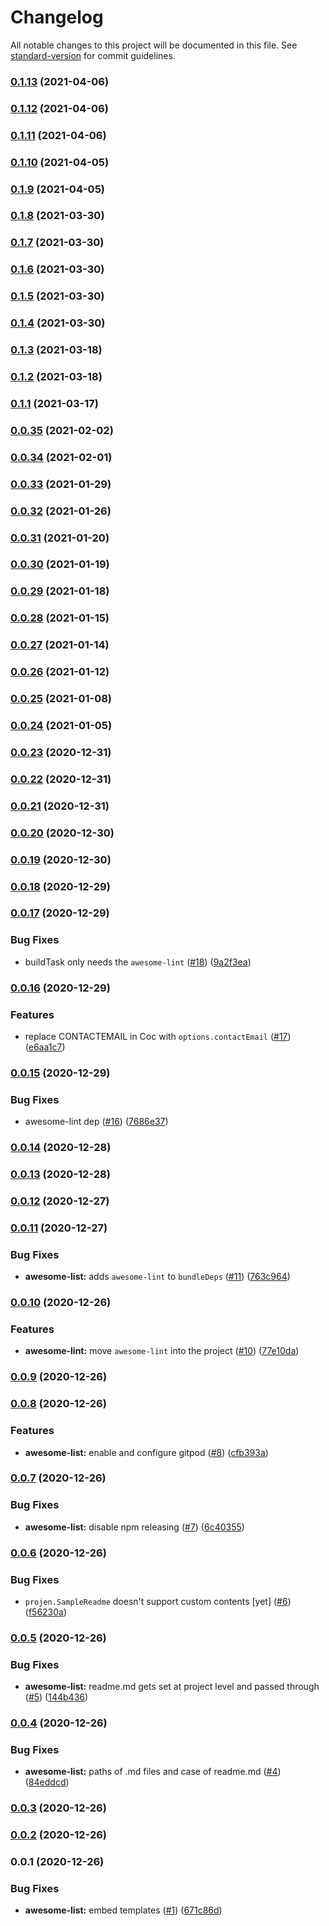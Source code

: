 # Changelog

All notable changes to this project will be documented in this file. See [standard-version](https://github.com/conventional-changelog/standard-version) for commit guidelines.

### [0.1.13](https://github.com/p6m7g8/p6-projen-project-awesome-list/compare/v0.1.12...v0.1.13) (2021-04-06)

### [0.1.12](https://github.com/p6m7g8/p6-projen-project-awesome-list/compare/v0.1.11...v0.1.12) (2021-04-06)

### [0.1.11](https://github.com/p6m7g8/p6-projen-project-awesome-list/compare/v0.1.10...v0.1.11) (2021-04-06)

### [0.1.10](https://github.com/p6m7g8/p6-projen-project-awesome-list/compare/v0.1.9...v0.1.10) (2021-04-05)

### [0.1.9](https://github.com/p6m7g8/p6-projen-project-awesome-list/compare/v0.1.8...v0.1.9) (2021-04-05)

### [0.1.8](https://github.com/p6m7g8/p6-projen-project-awesome-list/compare/v0.1.7...v0.1.8) (2021-03-30)

### [0.1.7](https://github.com/p6m7g8/p6-projen-project-awesome-list/compare/v0.1.6...v0.1.7) (2021-03-30)

### [0.1.6](https://github.com/p6m7g8/p6-projen-project-awesome-list/compare/v0.1.5...v0.1.6) (2021-03-30)

### [0.1.5](https://github.com/p6m7g8/p6-projen-project-awesome-list/compare/v0.1.4...v0.1.5) (2021-03-30)

### [0.1.4](https://github.com/p6m7g8/p6-projen-project-awesome-list/compare/v0.1.3...v0.1.4) (2021-03-30)

### [0.1.3](https://github.com/p6m7g8/p6-projen-project-awesome-list/compare/v0.1.2...v0.1.3) (2021-03-18)

### [0.1.2](https://github.com/p6m7g8/p6-projen-project-awesome-list/compare/v0.1.1...v0.1.2) (2021-03-18)

### [0.1.1](https://github.com/p6m7g8/p6-projen-project-awesome-list/compare/v0.0.31...v0.1.1) (2021-03-17)

### [0.0.35](https://github.com/p6m7g8/p6-projen-project-awesome-list/compare/v0.0.31...v0.0.35) (2021-02-02)

### [0.0.34](https://github.com/p6m7g8/p6-projen-project-awesome-list/compare/v0.0.31...v0.0.34) (2021-02-01)

### [0.0.33](https://github.com/p6m7g8/p6-projen-project-awesome-list/compare/v0.0.31...v0.0.33) (2021-01-29)

### [0.0.32](https://github.com/p6m7g8/p6-projen-project-awesome-list/compare/v0.0.31...v0.0.32) (2021-01-26)

### [0.0.31](https://github.com/p6m7g8/p6-projen-project-awesome-list/compare/v0.0.29...v0.0.31) (2021-01-20)

### [0.0.30](https://github.com/p6m7g8/p6-projen-project-awesome-list/compare/v0.0.29...v0.0.30) (2021-01-19)

### [0.0.29](https://github.com/p6m7g8/p6-projen-project-awesome-list/compare/v0.0.28...v0.0.29) (2021-01-18)

### [0.0.28](https://github.com/p6m7g8/p6-projen-project-awesome-list/compare/v0.0.25...v0.0.28) (2021-01-15)

### [0.0.27](https://github.com/p6m7g8/p6-projen-project-awesome-list/compare/v0.0.25...v0.0.27) (2021-01-14)

### [0.0.26](https://github.com/p6m7g8/p6-projen-project-awesome-list/compare/v0.0.25...v0.0.26) (2021-01-12)

### [0.0.25](https://github.com/p6m7g8/p6-projen-project-awesome-list/compare/v0.0.24...v0.0.25) (2021-01-08)

### [0.0.24](https://github.com/p6m7g8/p6-projen-project-awesome-list/compare/v0.0.23...v0.0.24) (2021-01-05)

### [0.0.23](https://github.com/p6m7g8/p6-projen-project-awesome-list/compare/v0.0.22...v0.0.23) (2020-12-31)

### [0.0.22](https://github.com/p6m7g8/p6-projen-project-awesome-list/compare/v0.0.21...v0.0.22) (2020-12-31)

### [0.0.21](https://github.com/p6m7g8/p6-projen-project-awesome-list/compare/v0.0.20...v0.0.21) (2020-12-31)

### [0.0.20](https://github.com/p6m7g8/p6-projen-project-awesome-list/compare/v0.0.17...v0.0.20) (2020-12-30)

### [0.0.19](https://github.com/p6m7g8/p6-projen-project-awesome-list/compare/v0.0.17...v0.0.19) (2020-12-30)

### [0.0.18](https://github.com/p6m7g8/p6-projen-project-awesome-list/compare/v0.0.17...v0.0.18) (2020-12-29)

### [0.0.17](https://github.com/p6m7g8/p6-projen-project-awesome-list/compare/v0.0.16...v0.0.17) (2020-12-29)


### Bug Fixes

* buildTask only needs the `awesome-lint` ([#18](https://github.com/p6m7g8/p6-projen-project-awesome-list/issues/18)) ([9a2f3ea](https://github.com/p6m7g8/p6-projen-project-awesome-list/commit/9a2f3eadfe6cd1132bcbd1725e05626212db0690))

### [0.0.16](https://github.com/p6m7g8/p6-projen-project-awesome-list/compare/v0.0.15...v0.0.16) (2020-12-29)


### Features

* replace CONTACTEMAIL in Coc with `options.contactEmail` ([#17](https://github.com/p6m7g8/p6-projen-project-awesome-list/issues/17)) ([e6aa1c7](https://github.com/p6m7g8/p6-projen-project-awesome-list/commit/e6aa1c7595240e69d93a88bbb2c82f81b310cd0b))

### [0.0.15](https://github.com/p6m7g8/p6-projen-project-awesome-list/compare/v0.0.14...v0.0.15) (2020-12-29)


### Bug Fixes

* awesome-lint dep ([#16](https://github.com/p6m7g8/p6-projen-project-awesome-list/issues/16)) ([7686e37](https://github.com/p6m7g8/p6-projen-project-awesome-list/commit/7686e3795e7e892b6f73868a86c7ad76349153ed))

### [0.0.14](https://github.com/p6m7g8/p6-projen-project-awesome-list/compare/v0.0.13...v0.0.14) (2020-12-28)

### [0.0.13](https://github.com/p6m7g8/p6-projen-project-awesome-list/compare/v0.0.12...v0.0.13) (2020-12-28)

### [0.0.12](https://github.com/p6m7g8/p6-projen-project-awesome-list/compare/v0.0.11...v0.0.12) (2020-12-27)

### [0.0.11](https://github.com/p6m7g8/p6-projen-project-awesome-list/compare/v0.0.10...v0.0.11) (2020-12-27)


### Bug Fixes

* **awesome-list:** adds `awesome-lint` to `bundleDeps` ([#11](https://github.com/p6m7g8/p6-projen-project-awesome-list/issues/11)) ([763c964](https://github.com/p6m7g8/p6-projen-project-awesome-list/commit/763c964535d161eba0624b8719f8dde1a926443e))

### [0.0.10](https://github.com/p6m7g8/p6-projen-project-awesome-list/compare/v0.0.9...v0.0.10) (2020-12-26)


### Features

* **awesome-lint:** move `awesome-lint` into the project ([#10](https://github.com/p6m7g8/p6-projen-project-awesome-list/issues/10)) ([77e10da](https://github.com/p6m7g8/p6-projen-project-awesome-list/commit/77e10da2972813151869fb94e102b51336089481))

### [0.0.9](https://github.com/p6m7g8/p6-projen-project-awesome-list/compare/v0.0.8...v0.0.9) (2020-12-26)

### [0.0.8](https://github.com/p6m7g8/p6-projen-project-awesome-list/compare/v0.0.7...v0.0.8) (2020-12-26)


### Features

* **awesome-list:** enable and configure gitpod ([#8](https://github.com/p6m7g8/p6-projen-project-awesome-list/issues/8)) ([cfb393a](https://github.com/p6m7g8/p6-projen-project-awesome-list/commit/cfb393a9a966fe01861fb7d97dc9171594852816))

### [0.0.7](https://github.com/p6m7g8/p6-projen-project-awesome-list/compare/v0.0.6...v0.0.7) (2020-12-26)


### Bug Fixes

* **awesome-list:** disable npm releasing ([#7](https://github.com/p6m7g8/p6-projen-project-awesome-list/issues/7)) ([6c40355](https://github.com/p6m7g8/p6-projen-project-awesome-list/commit/6c40355e996507192e05060ab35fc38966046a64))

### [0.0.6](https://github.com/p6m7g8/p6-projen-project-awesome-list/compare/v0.0.5...v0.0.6) (2020-12-26)


### Bug Fixes

* `projen.SampleReadme` doesn't support custom contents [yet] ([#6](https://github.com/p6m7g8/p6-projen-project-awesome-list/issues/6)) ([f56230a](https://github.com/p6m7g8/p6-projen-project-awesome-list/commit/f56230aca1db7084c91b7a2d8c9d520b27529e65))

### [0.0.5](https://github.com/p6m7g8/p6-projen-project-awesome-list/compare/v0.0.4...v0.0.5) (2020-12-26)


### Bug Fixes

* **awesome-list:** readme.md gets set at project level and passed through ([#5](https://github.com/p6m7g8/p6-projen-project-awesome-list/issues/5)) ([144b436](https://github.com/p6m7g8/p6-projen-project-awesome-list/commit/144b436daaf0d1722b6e3e3d61b291f2bfba31af))

### [0.0.4](https://github.com/p6m7g8/p6-projen-project-awesome-list/compare/v0.0.3...v0.0.4) (2020-12-26)


### Bug Fixes

* **awesome-list:** paths of .md files and case of readme.md ([#4](https://github.com/p6m7g8/p6-projen-project-awesome-list/issues/4)) ([84eddcd](https://github.com/p6m7g8/p6-projen-project-awesome-list/commit/84eddcdd498df0f0ac4a10ad26375beeace561c1))

### [0.0.3](https://github.com/p6m7g8/p6-projen-project-awesome-list/compare/v0.0.2...v0.0.3) (2020-12-26)

### [0.0.2](https://github.com/p6m7g8/p6-projen-project-awesome-list/compare/v0.0.1...v0.0.2) (2020-12-26)

### 0.0.1 (2020-12-26)


### Bug Fixes

* **awesome-list:** embed templates ([#1](https://github.com/p6m7g8/p6-projen-project-awesome-list/issues/1)) ([671c86d](https://github.com/p6m7g8/p6-projen-project-awesome-list/commit/671c86d6300fe2a1de08475b27275a16bea2e6d9))
